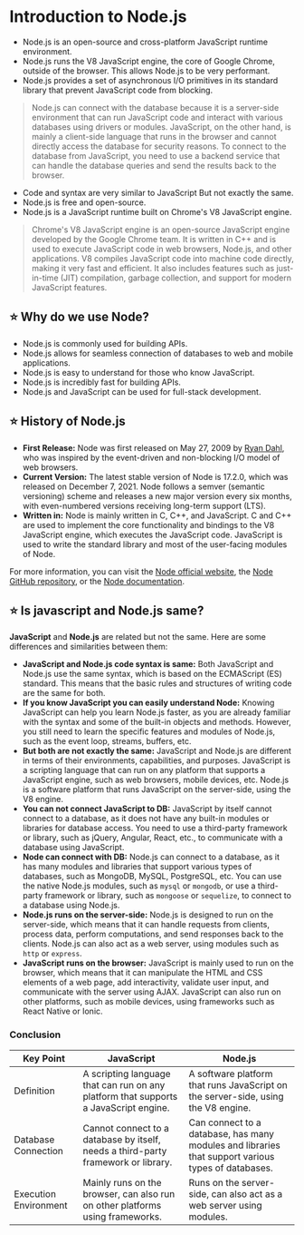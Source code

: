 # Introduction to Node.js

* Node.js is an open-source and cross-platform JavaScript runtime environment.
* Node.js runs the V8 JavaScript engine, the core of Google Chrome, outside of the browser. This allows Node.js to be very performant.
* Node.js provides a set of asynchronous I/O primitives in its standard library that prevent JavaScript code from blocking.

> Node.js can connect with the database because it is a server-side environment that can run JavaScript code and interact with various databases using drivers or modules. JavaScript, on the other hand, is mainly a client-side language that runs in the browser and cannot directly access the database for security reasons. To connect to the database from JavaScript, you need to use a backend service that can handle the database queries and send the results back to the browser.

* Code and syntax are very similar to JavaScript But not exactly the same.
* Node.js is free and open-source.
* Node.js is a JavaScript runtime built on Chrome's V8 JavaScript engine.

> Chrome's V8 JavaScript engine is an open-source JavaScript engine developed by the Google Chrome team. It is written in C++ and is used to execute JavaScript code in web browsers, Node.js, and other applications. V8 compiles JavaScript code into machine code directly, making it very fast and efficient. It also includes features such as just-in-time (JIT) compilation, garbage collection, and support for modern JavaScript features.

## ⭐ Why do we use Node?

* Node.js is commonly used for building APIs.
* Node.js allows for seamless connection of databases to web and mobile applications.
* Node.js is easy to understand for those who know JavaScript.
* Node.js is incredibly fast for building APIs.
* Node.js and JavaScript can be used for full-stack development.

## ⭐ History of Node.js




- **First Release:** Node was first released on May 27, 2009 by [Ryan Dahl](https://en.wikipedia.org/wiki/Ryan_Dahl), who was inspired by the event-driven and non-blocking I/O model of web browsers.
- **Current Version:** The latest stable version of Node is 17.2.0, which was released on December 7, 2021. Node follows a semver (semantic versioning) scheme and releases a new major version every six months, with even-numbered versions receiving long-term support (LTS).
- **Written in:** Node is mainly written in C, C++, and JavaScript. C and C++ are used to implement the core functionality and bindings to the V8 JavaScript engine, which executes the JavaScript code. JavaScript is used to write the standard library and most of the user-facing modules of Node.

For more information, you can visit the [Node official website](https://nodejs.org/en/), the [Node GitHub repository](https://github.com/nodejs/node), or the [Node documentation](https://nodejs.org/en/docs/).

## ⭐ Is javascript and Node.js same?



**JavaScript** and **Node.js** are related but not the same. Here are some differences and similarities between them:

- **JavaScript and Node.js code syntax is same:** Both JavaScript and Node.js use the same syntax, which is based on the ECMAScript (ES) standard. This means that the basic rules and structures of writing code are the same for both.
- **If you know JavaScript you can easily understand Node:** Knowing JavaScript can help you learn Node.js faster, as you are already familiar with the syntax and some of the built-in objects and methods. However, you still need to learn the specific features and modules of Node.js, such as the event loop, streams, buffers, etc.
- **But both are not exactly the same:** JavaScript and Node.js are different in terms of their environments, capabilities, and purposes. JavaScript is a scripting language that can run on any platform that supports a JavaScript engine, such as web browsers, mobile devices, etc. Node.js is a software platform that runs JavaScript on the server-side, using the V8 engine.
- **You can not connect JavaScript to DB:** JavaScript by itself cannot connect to a database, as it does not have any built-in modules or libraries for database access. You need to use a third-party framework or library, such as jQuery, Angular, React, etc., to communicate with a database using JavaScript.
- **Node can connect with DB:** Node.js can connect to a database, as it has many modules and libraries that support various types of databases, such as MongoDB, MySQL, PostgreSQL, etc. You can use the native Node.js modules, such as `mysql` or `mongodb`, or use a third-party framework or library, such as `mongoose` or `sequelize`, to connect to a database using Node.js.
- **Node.js runs on the server-side:** Node.js is designed to run on the server-side, which means that it can handle requests from clients, process data, perform computations, and send responses back to the clients. Node.js can also act as a web server, using modules such as `http` or `express`.
- **JavaScript runs on the browser:** JavaScript is mainly used to run on the browser, which means that it can manipulate the HTML and CSS elements of a web page, add interactivity, validate user input, and communicate with the server using AJAX. JavaScript can also run on other platforms, such as mobile devices, using frameworks such as React Native or Ionic.


### Conclusion
| Key Point | JavaScript | Node.js |
|-----------|------------|---------|
| Definition | A scripting language that can run on any platform that supports a JavaScript engine. | A software platform that runs JavaScript on the server-side, using the V8 engine. |
| Database Connection | Cannot connect to a database by itself, needs a third-party framework or library. | Can connect to a database, has many modules and libraries that support various types of databases. |
| Execution Environment | Mainly runs on the browser, can also run on other platforms using frameworks. | Runs on the server-side, can also act as a web server using modules. |